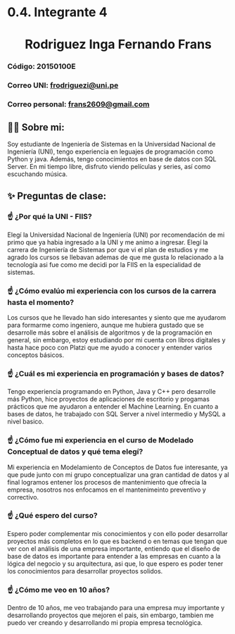 # 0.4. Integrante 4


<h1 align="center">Rodriguez Inga Fernando Frans</h1>

<es>

### Código: 20150100E

### Correo UNI: frodriguezi@uni.pe

### Correo personal: frans2609@gmail.com

## 🧑‍💻 **Sobre mi:**

Soy estudiante de Ingeniería de Sistemas en la Universidad Nacional de Ingeniería (UNI), tengo experiencia en leguajes de programación como Python y java. Además, tengo conocimientos en base de datos con SQL Server. En mi tiempo libre, disfruto viendo películas y series, así como escuchando música.


<es>

## ✨ Preguntas de clase:

### ☝️ ¿Por qué la UNI - FIIS?

Elegí la Universidad Nacional de Ingeniería (UNI) por recomendación de mi primo que ya habia ingresado a la UNI  y me animo a ingresar. Elegí la carrera de Ingeniería de Sistemas por que vi el plan de estudios y me agrado los cursos se llebavan ademas de que me gusta lo relacionado a la tecnología asi fue como me decidi por la FIIS en la especialidad de sistemas.

### ☝️ ¿Cómo evalúo mi experiencia con los cursos de la carrera hasta el momento?

Los cursos que he llevado han sido interesantes y siento que me ayudarom para formarme como ingeniero, aunque me hubiera gustado que se desarrolle más sobre el análisis de algoritmos y de la programación en general, sin embargo, estoy estudiando por mi cuenta con libros digitales y hasta hace poco con Platzi que me ayudo a conocer y entender varios conceptos básicos.    


### ☝️ ¿Cuál es mi experiencia en programación y bases de datos?

Tengo experiencia programando en Python, Java y C++ pero desarrolle más Python, hice proyectos de aplicaciones de escritorio y progamas prácticos que me ayudaron a entender el Machine Learning. En cuanto a bases de datos, he trabajado con SQL Server a nivel intermedio y MySQL a nivel basico.

### ☝️ ¿Cómo fue mi experiencia en el curso de Modelado Conceptual de datos y qué tema elegí?

Mi experiencia en Modelamiento de Conceptos de Datos fue interesante, ya que pude junto con mi grupo conceptualizar una gran cantidad de datos y al final logramos entener los procesos de mantenimiento que ofrecia la empresa, nosotros nos enfocamos en el mantenimeinto preventivo y correctivo. 


### ☝️ ¿Qué espero del curso?

Espero poder complementar mis conocimientos y con ello poder desarrollar proyectos más completos en lo que es backend o en temas que tengan que ver con el análisis de una empresa importante, entiendo que el diseño de base de datos es importante para entender a las empresas en cuanto a la lógica del negocio y su arquitectura, asi que, lo que espero es poder tener los conocimientos para desarrollar proyectos solidos.  


### ☝️ ¿Cómo me veo en 10 años?

Dentro de 10 años, me veo trabajando para una empresa muy importante y desarrollando proyectos que mejoren el pais, sin embargo, tambien me puedo ver creando y desarrollando mi propia empresa tecnológica.
